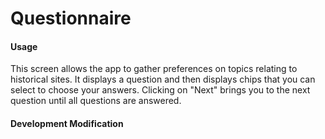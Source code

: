 # Questionnaire

#### Usage

This screen allows the app to gather preferences on topics relating to
historical sites. It displays a question and then displays chips that you can
select to choose your answers. Clicking on "Next" brings you to the next
question until all questions are answered.

#### Development Modification
